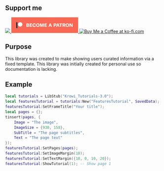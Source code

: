 ## Support me
<a href="https://www.paypal.com/donate/?hosted_button_id=NYWTBA4XM6ZS6" alt="Paypal">
  <img src="https://www.paypalobjects.com/en_US/BE/i/btn/btn_donateCC_LG.gif" />
</a>
<a href="https://www.patreon.com/Krowi" alt="Patreon">
  <img src="https://raw.githubusercontent.com/codebard/patron-button-and-widgets-by-codebard/master/images/become_a_patron_button.png" />
</a>
<a href='https://ko-fi.com/E1E6G64LS' target='_blank'><img height='36' style='border:0px;height:36px;' src='https://storage.ko-fi.com/cdn/kofi2.png?v=3' border='0' alt='Buy Me a Coffee at ko-fi.com' /></a>

## Purpose
This library was created to make showing users curated information via a fixed template. This library was initially created for personal use so documentation is lacking.

## Example
```lua
local tutorials = LibStub("Krowi_Tutorials-3.0");
local featuresTutorial = tutorials:New("FeaturesTutorial", SavedData);
featuresTutorial:SetFrameTitle("Your title");
local pages = {};
tinsert(pages, {
	Image = "The image",
	ImageSize = {930, 158},
	SubTitle = "The page subtitles",
	Text = "The page text"
});
featuresTutorial:SetPages(pages);
featuresTutorial:SetImageMargin(10);
featuresTutorial:SetTextMargin({10, 0, 10, 20});
featuresTutorial:ShowTutorial(1); -- Show page 1
```